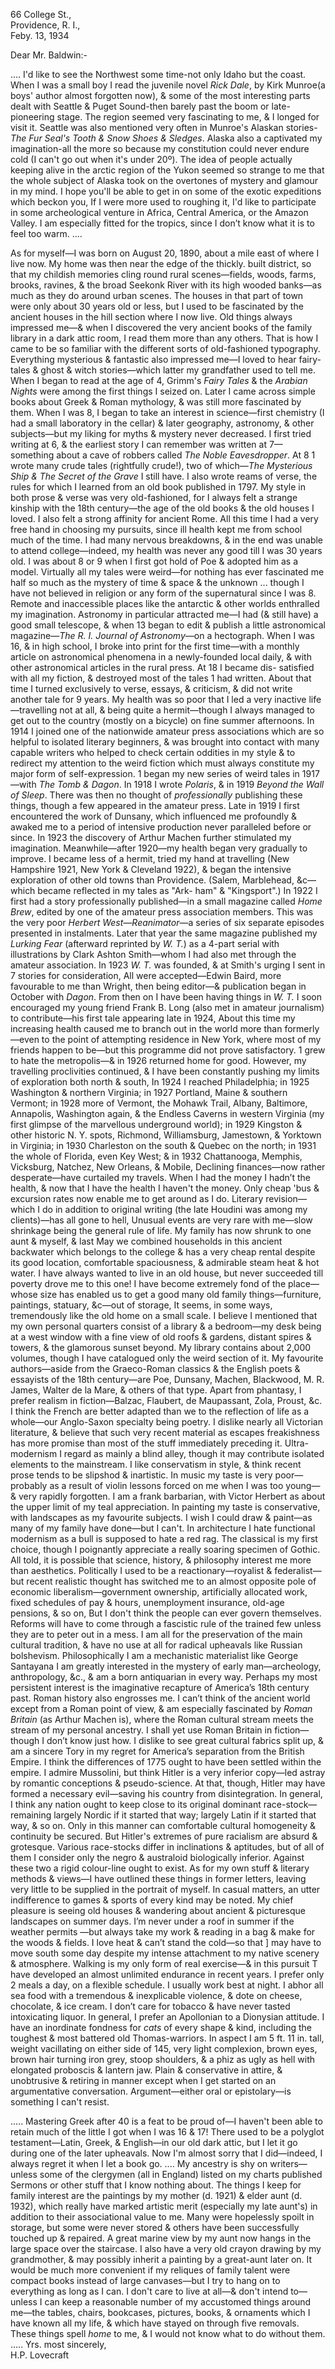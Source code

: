 66 College St.,  
Providence, R. I.,  
Feby. 13, 1934

Dear Mr. Baldwin:-

.... I'd like to see the Northwest some time-not only Idaho but the coast. When I was a small boy I read the juvenile novel *Rick Dale*, by Kirk Munroe(a boys' author almost forgotten now), & some of the most interesting parts dealt with Seattle & Puget Sound-then barely past the boom or late-pioneering stage. The region seemed very fascinating to me, & I longed for visit it. Seattle was also mentioned very often in Munroe's Alaskan stories-*The Fur Seal's Tooth & Snow Shoes & Sledges*. Alaska also a captivated my imagination-all the more so because my constitution could never endure cold (I can't go out when it's under 20º). The idea of people actually keeping alive in the arctic region of the Yukon seemed so strange to me that the whole subject of Alaska took on the overtones of mystery and glamour in my mind. I hope you'll be able to get in on some of the exotic expeditions which beckon you, If I were more used to roughing it, I'd like to participate in some archeological venture in Africa, Central America, or the Amazon Valley. I am especially fitted for the tropics, since I don’t know what it is to feel too warm. ....

As for myself—I was born on August 20, 1890, about a mile east of where I live now. My home was then near the edge of the thickly. built district, so that my childish memories cling round rural scenes—fields, woods, farms, brooks, ravines, & the broad Seekonk River with its high wooded banks—as much as they do around urban scenes. The
houses in that part of town were only about 30 years old or less, but I used to be fascinated by the ancient houses in the hill section where I now live. Old things always impressed me—& when I discovered the very ancient books of the family library in a dark attic room, I read them more than any others. That is how I came to be so familiar with the different sorts of old-fashioned typography. Everything mysterious & fantastic also impressed me—I loved to hear fairy-tales & ghost & witch stories—which latter my grandfather used to tell me. When I began to read at the age of 4, Grimm's *Fairy Tales* & the *Arabian Nights* were among the first things I seized on. Later I came across simple books about Greek & Roman mythology, & was still more fascinated by them. When I was 8, I began to take an interest in science—first chemistry (I had a small laboratory in the cellar) & later geography, astronomy, & other subjects—but my liking for myths & mystery never decreased. I first tried writing at 6, & the earliest story I can remember was written at 7—something about a cave of robbers called *The Noble Eavesdropper*. At 8 1 wrote many crude tales (rightfully crude!), two of which—*The Mysterious Ship & The Secret of the Grave* I still have. I also wrote reams of verse, the rules for which I learned from an old book published in 1797. My style in both prose & verse was very old-fashioned, for I always felt a strange kinship with the 18th century—the age of the old books & the old houses I loved. I also felt a strong affinity for ancient Rome. All this time I had a very free hand in choosing my pursuits, since ill health kept me from school much of the time. I had many nervous breakdowns, & in the end was unable to attend college—indeed, my health was never any good till I was 30 years old. I was about 8 or 9 when I first got hold of Poe & adopted him as a model. Virtually all my tales were weird—for nothing has ever fascinated me half so much as the mystery of time & space & the unknown ... though I have not believed in religion or any form of the supernatural since I was 8. Remote and inaccessible places like the antarctic & other worlds enthralled my imagination. Astronomy in particular attracted me—I had (& still have) a good small telescope, & when 13 began to edit & publish a little astronomical magazine—*The R. I. Journal of Astronomy*—on a hectograph. When I was 16, & in high school, I broke into print for the first time—with a monthly article on astronomical phenomena in a newly-founded local daily, & with other astronomical articles in the rural press. At 18 I became dis- satisfied with all my fiction, & destroyed most of the tales 1 had written. About that time I turned exclusively to verse, essays, & criticism, & did not write another tale for 9 years. My health was so poor that I led a very inactive life—travelling not at all, & being quite a hermit—though I always managed to get out to the country (mostly on a bicycle) on fine summer afternoons. In 1914 I joined one of the nationwide amateur press associations which are so helpful to isolated literary beginners, & was brought into contact with many capable writers who helped to check certain oddities in my style & to redirect my attention to the weird fiction which must always constitute my major form of self-expression. 1 began my new series of weird tales in 1917—with *The Tomb & Dagon*. In 1918 I wrote *Polaris*, & in 1919 *Beyond the Wall of Sleep*. There was then no thought of *professionally* publishing these things, though a few appeared in the amateur press. Late in 1919 I first encountered the work of Dunsany, which influenced me profoundly & awaked me to a period of intensive production never paralleled before or since. In 1923 the discovery of Arthur Machen further stimulated my imagination. Meanwhile—after 1920—my health began very gradually to improve. I became less of a hermit, tried my hand at travelling (New Hampshire 1921, New York & Cleveland 1922), & began the intensive exploration of other old towns than Providence. (Salem, Marblehead, &c—which became reflected in my tales as "Ark-
ham" & "Kingsport".) In 1922 I first had a story professionally published—in a small magazine called *Home Brew*, edited by one of the amateur press association members. This was the very poor *Herbert West—Reanimator*—a series of six separate episodes presented in instalments. Later that year the same magazine published my *Lurking Fear* (afterward reprinted by *W. T.*) as a 4-part serial with illustrations by
Clark Ashton Smith—whom I had also met through the amateur association. In 1923 *W. T.* was founded, & at Smith's urging I sent in 7 stories for consideration, All were accepted—Edwin Baird, more favourable to me than Wright, then being editor—& publication began in October with *Dagon*. From then on I have been having things in *W. T.* I soon encouraged my young friend Frank B. Long (also met in amateur journalism) to contribute—his first tale appearing late in 1924, About this time my increasing health caused me to branch out in the world more than formerly—even to the point of attempting residence in New York, where most of my friends happen to be—but this programme did not prove satisfactory. 1 grew to hate the metropolis—& in 1926 returned home for good. However, my travelling proclivities continued, & I have been constantly pushing my limits of exploration both north & south, In 1924 I reached Philadelphia; in 1925 Washington & northern Virginia; in 1927 Portland, Maine & southern Vermont; in 1928 more of Vermont, the Mohawk Trail, Albany, Baltimore, Annapolis, Washington again, & the Endless Caverns in western Virginia (my first glimpse of the marvellous underground world); in 1929 Kingston & other historic N. Y. spots, Richmond, Williamsburg, Jamestown, & Yorktown in Virginia; in 1930 Charleston on the south & Quebec on the north; in 1931 the whole of Florida, even Key West; & in 1932 Chattanooga, Memphis, Vicksburg, Natchez, New Orleans, & Mobile, Declining finances—now rather desperate—have curtailed my travels. When I had the money I hadn’t the health, & now that I have the health I haven't the money. Only cheap 'bus & excursion rates now enable me to get around as I do. Literary revision—which I do in addition to original writing (the late Houdini was among my clients)—has all gone to hell, Unusual events are very rare with me—slow shrinkage being the general rule of life. My family has now shrunk to one aunt & myself, & last May we combined households in this ancient backwater which belongs to the college & has a very cheap rental despite its good location, comfortable spaciousness, & admirable steam heat & hot water. I have always wanted to live in an old house, but never succeeded till poverty drove me to this one! I have become extremely fond of the place—whose size has enabled us to get a good many old family things—furniture, paintings, statuary, &c—out of storage, It seems, in some ways, tremendously like the old home on a small scale. I believe I mentioned that my own personal quarters consist of a library & a bedroom—my desk being at a west window with a fine view of old roofs & gardens, distant spires & towers, & the glamorous sunset beyond. My library contains about 2,000 volumes, though I have catalogued only the weird section of it. My favourite authors—aside from the Graeco-Roman classics & the English poets & essayists of the 18th century—are Poe, Dunsany, Machen, Blackwood, M. R. James, Walter de la Mare, & others of that type. Apart from phantasy, I prefer realism in fiction—Balzac, Flaubert, de Maupassant, Zola, Proust, &c. I think the French are better adapted than we to the reflection of life as a whole—our Anglo-Saxon specialty being poetry. I dislike nearly all Victorian literature, & believe that such very recent material as escapes freakishness has more promise than most of the stuff immediately preceding it. Ultra-modernism I regard as mainly a blind alley, though it may contribute isolated elements to the mainstream. I like conservatism in style, & think recent prose tends to be slipshod & inartistic. In music my taste is very poor—probably as a result of violin lessons forced on me when I was too young—& very rapidly forgotten. I am a frank barbarian, with Victor Herbert as about the upper limit of my teal appreciation. In painting my taste is conservative, with landscapes as my favourite subjects. I wish I could draw & paint—as many of my family have done—but I can't. In architecture I hate functional modernism as a bull is supposed to hate a red rag. The classical is my first choice, though I poignantly appreciate a really soaring specimen of Gothic. All told, it is possible that science, history, & philosophy interest me more than aesthetics. Politically I used to be a reactionary—royalist & federalist—but recent realistic thought has switched me to an almost opposite pole of economic liberalism—government ownership, artificially allocated work, fixed schedules of pay & hours, unemployment insurance, old-age pensions, & so on, But I don't think the people can ever govern themselves. Reforms will have to come through a fascistic rule of the trained few unless they are to peter out in a mess. I am all for the preservation of the main cultural tradition, & have no use at all for radical upheavals like Russian bolshevism. Philosophically I am a mechanistic materialist like George Santayana I am greatly interested in the mystery of early man—archeology, anthropology, &c., & am a born antiquarian in every way. Perhaps my most persistent interest is the imaginative recapture of America’s 18th century past. Roman history also engrosses me. I can’t think of the ancient world except from a Roman point of view, & am especially fascinated by *Roman Britain* (as Arthur Machen is), where the Roman cultural stream meets the stream of my personal ancestry. I shall yet use Roman Britain in fiction—though I don’t know just how. I dislike to see great cultural fabrics split up, & am a sincere Tory in my regret for America’s separation from the British Empire. I think the differences of 1775 ought to have been settled within the empire. I admire Mussolini, but think Hitler is a very inferior copy—led astray by romantic conceptions & pseudo-science. At that, though, Hitler may have formed a necessary evil—saving his country from disintegration. In general, I think any nation ought to keep close to its original dominant race-stock—remaining largely Nordic if it started that way; largely Latin if it started that way, & so on. Only in this manner can comfortable cultural homogeneity & continuity be secured. But Hitler's extremes of pure racialism are absurd & grotesque. Various race-stocks differ in inclinations & aptitudes, but of all of them I consider only the negro & australoid biologically inferior. Against these two a rigid colour-line ought to exist. As for my own stuff & literary methods & views—I have outlined these things in former letters, leaving very little to be supplied in the portrait of myself. In casual matters, an utter indifference to games & sports of every kind may be noted. My chief pleasure is seeing old houses & wandering about ancient & picturesque landscapes on summer days. I’m never under a roof in summer if the weather permits
—but always take my work & reading in a bag & make for the woods & fields. I love heat & can’t stand the cold—so that ] may have to move south some day despite my intense attachment to my native scenery & atmosphere. Walking is my only form of real exercise—& in this pursuit T have developed an almost unlimited endurance in recent years. I prefer only 2 meals a day, on a flexible schedule. I usually work best at night. I abhor all sea food with a tremendous & inexplicable violence, & dote on cheese, chocolate, & ice cream. I don’t care for tobacco & have never tasted intoxicating liquor. In general, I prefer an Apollonian to a Dionysian attitude. I have an inordinate fondness for *cats* of every shape & kind, including the toughest & most battered old Thomas-warriors. In aspect I am 5 ft. 11 in. tall, weight vacillating on either side of 145, very light complexion, brown eyes, brown hair turning iron grey, stoop shoulders, & a phiz as ugly as hell with elongated proboscis & lantern jaw. Plain & conservative in attire, & unobtrusive & retiring in manner except when I get started on an argumentative conversation. Argument—either oral or epistolary—is something I can't resist.

..... Mastering Greek after 40 is a feat to be proud of—I haven't been able to retain much of the little I got when I was 16 & 17! There used to be a polyglot testament—Latin, Greek, & English—in our old dark attic, but I let it go during one of the later upheavals. Now I'm almost sorry that I did—indeed, I always regret it when I let a book go. .... My ancestry is shy on writers—unless some of the clergymen (all in England) listed on my charts published Sermons or other stuff that I know nothing about. The things I keep for family interest are the paintings by my mother (d. 1921) & elder aunt (d. 1932), which really have marked artistic merit (especially my late aunt's) in addition to their associational value to me. Many were hopelessly spoilt in storage, but some were never stored & others have been successfully touched up & repaired. A great marine view by my aunt now hangs in the large space over the staircase. I also have a very old crayon drawing by my grandmother, & may possibly inherit a painting by a great-aunt later on. It would be much more convenient if my reliques of family talent were compact books instead of large canvases—but I try to hang on to everything as long as I can. I don't care to live at all—& don't intend to—unless I can keep a reasonable number of my accustomed things around me—the tables, chairs, bookcases, pictures, books, & ornaments which I have known all my life, & which have stayed on through five removals. These things spell *home* to me, & I would not know what to do without them. ..... Yrs. most sincerely,  
H.P. Lovecraft
